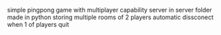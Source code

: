 simple pingpong game with multiplayer capability
server in server folder made in python storing multiple rooms of 2 players automatic dissconect when 1 of players quit
